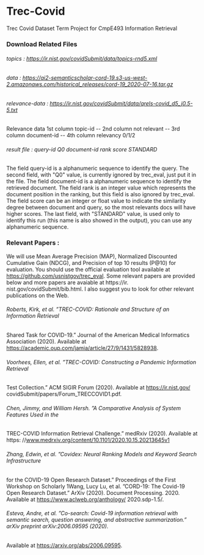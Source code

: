 # Trec-Covid
Trec Covid Dataset Term Project for CmpE493 Information Retrieval

### Download Related Files

###### topics : https://ir.nist.gov/covidSubmit/data/topics-rnd5.xml

###### data : https://ai2-semanticscholar-cord-19.s3-us-west-2.amazonaws.com/historical_releases/cord-19_2020-07-16.tar.gz

###### relevance-data : https://ir.nist.gov/covidSubmit/data/qrels-covid_d5_j0.5-5.txt
Relevance data 1st column topic-id --  2nd column not relevant -- 3rd column document-id -- 4th column relevancy 0/1/2 

###### result file : query-id Q0 document-id rank score STANDARD

The field query-id is a alphanumeric sequence to identify the query. The second field, with "Q0" value, is currently ignored by trec_eval, just put it in the file. The field document-id is a alphanumeric sequence to identify the retrieved document. The field rank is an integer value which represents the document position in the ranking, but this field is also ignored by trec_eval. The field score can be an integer or float value to indicate the similarity degree between document and query, so the most relevants docs will have higher scores. The last field, with "STANDARD" value, is used only to identify this run (this name is also showed in the output), you can use any alphanumeric sequence.

### Relevant Papers : 

We will use Mean Average Precision (MAP), Normalized Discounted Cumulative Gain (NDCG),
and Precision of top 10 results (P@10) for evaluation. You should use the official evaluation tool
available at https://github.com/usnistgov/trec_eval.
Some relevant papers are provided below and more papers are avaiable at https://ir.
nist.gov/covidSubmit/bib.html. I also suggest you to look for other relevant publications on the Web.
###### Roberts, Kirk, et al. ”TREC-COVID: Rationale and Structure of an Information Retrieval
Shared Task for COVID-19.” Journal of the American Medical Informatics Association (2020).
Available at https://academic.oup.com/jamia/article/27/9/1431/5828938.
###### Voorhees, Ellen, et al. ”TREC-COVID: Constructing a Pandemic Information Retrieval
Test Collection.” ACM SIGIR Forum (2020). Available at https://ir.nist.gov/
covidSubmit/papers/Forum_TRECCOVID1.pdf.
###### Chen, Jimmy, and William Hersh. ”A Comparative Analysis of System Features Used in the
TREC-COVID Information Retrieval Challenge.” medRxiv (2020). Available at https:
//www.medrxiv.org/content/10.1101/2020.10.15.20213645v1
###### Zhang, Edwin, et al. ”Covidex: Neural Ranking Models and Keyword Search Infrastructure
for the COVID-19 Open Research Dataset.” Proceedings of the First Workshop on Scholarly
1Wang, Lucy Lu, et al. ”CORD-19: The Covid-19 Open Research Dataset.” ArXiv (2020).
Document Processing. 2020. Available at https://www.aclweb.org/anthology/
2020.sdp-1.5/.
###### Esteva, Andre, et al. ”Co-search: Covid-19 information retrieval with semantic search, question answering, and abstractive summarization.” arXiv preprint arXiv:2006.09595 (2020).
Available at https://arxiv.org/abs/2006.09595.

